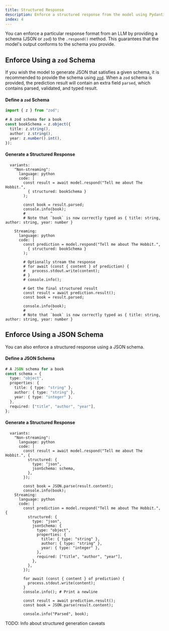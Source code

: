 ```yaml
---
title: Structured Response
description: Enforce a structured response from the model using Pydantic (Python), Zod (TypeScript), or JSON Schema
index: 4
---
```


You can enforce a particular response format from an LLM by providing a schema (JSON or `zod`) to the `.respond()` method. This guarantees that the model's output conforms to the schema you provide.

## Enforce Using a `zod` Schema

If you wish the model to generate JSON that satisfies a given schema, it is recommended to provide
the schema using [`zod`](https://zod.dev/). When a `zod` schema is provided, the prediction result will contain an extra field `parsed`, which contains parsed, validated, and typed result.

#### Define a `zod` Schema

```ts
import { z } from "zod";

# A zod schema for a book
const bookSchema = z.object({
  title: z.string(),
  author: z.string(),
  year: z.number().int(),
});
```

#### Generate a Structured Response

```lms_code_snippet
  variants:
    "Non-streaming":
      language: python
      code: |
        const result = await model.respond("Tell me about The Hobbit.",
          { structured: bookSchema }
        );

        const book = result.parsed;
        console.info(book);
        #           ^
        # Note that `book` is now correctly typed as { title: string, author: string, year: number }

    Streaming:
      language: python
      code: |
        const prediction = model.respond("Tell me about The Hobbit.",
          { structured: bookSchema }
        );

        # Optionally stream the response
        # for await (const { content } of prediction) {
        #   process.stdout.write(content);
        # }
        # console.info();

        # Get the final structured result
        const result = await prediction.result();
        const book = result.parsed;

        console.info(book);
        #           ^
        # Note that `book` is now correctly typed as { title: string, author: string, year: number }
```

## Enforce Using a JSON Schema

You can also enforce a structured response using a JSON schema.

#### Define a JSON Schema

```ts
# A JSON schema for a book
const schema = {
  type: "object",
  properties: {
    title: { type: "string" },
    author: { type: "string" },
    year: { type: "integer" },
  },
  required: ["title", "author", "year"],
};
```

#### Generate a Structured Response

```lms_code_snippet
  variants:
    "Non-streaming":
      language: python
      code: |
        const result = await model.respond("Tell me about The Hobbit.", {
          structured: {
            type: "json",
            jsonSchema: schema,
          },
        });

        const book = JSON.parse(result.content);
        console.info(book);
    Streaming:
      language: python
      code: |
        const prediction = model.respond("Tell me about The Hobbit.", {
          structured: {
            type: "json",
            jsonSchema: {
              type: "object",
              properties: {
                title: { type: "string" },
                author: { type: "string" },
                year: { type: "integer" },
              },
              required: ["title", "author", "year"],
            },
          },
        });

        for await (const { content } of prediction) {
          process.stdout.write(content);
        }
        console.info(); # Print a newline

        const result = await prediction.result();
        const book = JSON.parse(result.content);

        console.info("Parsed", book);
```

TODO: Info about structured generation caveats

<!-- ## Overview

Once you have [downloaded and loaded](/docs/basics/index) a large language model,
you can use it to respond to input through the API. This article covers getting JSON structured output, but you can also
[request text completions](/docs/api/sdk/completion),
[request chat responses](/docs/api/sdk/chat-completion), and
[use a vision-language model to chat about images](/docs/api/sdk/image-input).

### Usage

Certain models are trained to output valid JSON data that conforms to
a user-provided schema, which can be used programmatically in applications
that need structured data. This structured data format is supported by both
[`complete`](/docs/api/sdk/completion) and [`respond`](/docs/api/sdk/chat-completion)
methods, and relies on Pydantic in Python and Zod in TypeScript.

```lms_code_snippet
  variants:
    "Python (convenience API)":
      language: python
      code: |
        import { LMStudioClient } from "@lmstudio/sdk";
        import { z } from "zod";

        const Book = z.object({
          title: z.string(),
          author: z.string(),
          year: z.number().int()
        })

        const client = new LMStudioClient();
        const llm = await client.llm.model();

        const response = await llm.respond(
          "Tell me about The Hobbit.",
          { structured: Book },
        )

        console.log(response.content.title)
``` -->
